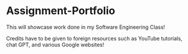 # Assignment-Portfolio
This will showcase work done in my Software Engineering Class!


Credits have to be given to foreign resources such as YouTube tutorials, chat GPT, and various Google websites! 
